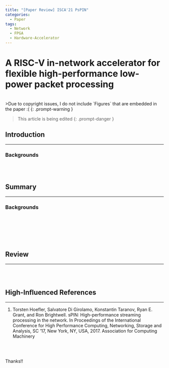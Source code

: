 ```yaml
---
title: "[Paper Review] ISCA'21 PsPIN"
categories:
  - Paper
tags:
  - Network
  - FPGA
  - Hardware-Accelerator
---
```

# A RISC-V in-network accelerator for flexible high-performance low-power packet processing
<br>
>Due to copyright issues, I do not include `Figures` that are embedded in the paper :(
{: .prompt-warning }  

> This article is being edited
{: .prompt-danger }  
 
## Introduction
---

### Backgrounds

<br><br>
## Summary
---

### Backgrounds



<br><br>

<br><br>
## Review
---


<br><br>
## High-Influenced References
---
1) Torsten Hoefler, Salvatore Di Girolamo, Konstantin Taranov, Ryan E. Grant, and Ron Brightwell. sPIN: High-performance streaming processing in the network. In Proceedings of the International Conference for High Performance Computing, Networking, Storage and Analysis, SC ’17, New York, NY, USA, 2017. Association for Computing Machinery

<br><br>

Thanks!!